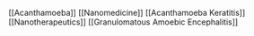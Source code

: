 [[Acanthamoeba]]
[[Nanomedicine]]
[[Acanthamoeba Keratitis]]
[[Nanotherapeutics]]
[[Granulomatous Amoebic Encephalitis]]
